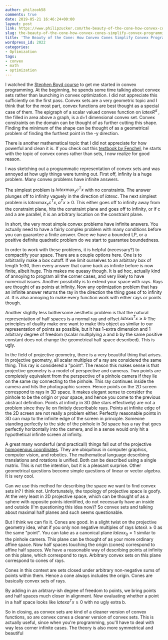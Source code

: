 ```yaml
---
author: philzook58
comments: true
date: 2019-05-21 16:46:24+00:00
layout: post
link: https://www.philipzucker.com/the-beauty-of-the-cone-how-convex-cones-simplify-convex-programming/
slug: the-beauty-of-the-cone-how-convex-cones-simplify-convex-programming
title: 'The Beauty of the Cone: How Convex Cones Simplify Convex Programming'
wordpress_id: 2022
categories:
- Optimization
tags:
- convex
- math
- optimization
---
```





I watched the [Stephen Boyd course](http://web.stanford.edu/class/ee364a/) to get me started in convex programming. At the beginning, he spends some time talking about convex sets rather than launching in convex optimization. I did not appreciate this sufficiently on the first pass. Convex sets are a very geometric topic and I think that for the most part, convex functions are best thought as a special case of them. The epigraph of a scalar valued convex function on $latex R^d$ , the filled in area above a graph, is a d+1 dimensional convex set. Convex constraints on the domain can be thought of as further cutting this shape. Finding the minimum of the shape can be thought of as a geometrical problem of finding the furthest point in the -y direction.







There is another mathematical topic that I did not appreciate for how powerful and clean it is. If you check out this [textbook by Fenchel](http://www.convexoptimization.com/TOOLS/Fenchel1951.pdf), he starts with the topic of convex cones rather than sets, I now realize for good reason.







I was sketching out a programmatic representation of convex sets and was annoyed at how ugly things were turning out. First off, infinity is a huge problem. Many convex problems have infinite answers.  








The simplest problem is $latex \max_x c^T x$ with no constraints. The answer plunges off to infinity vaguely in the direction of $latex c$. The next simplest problem is $latex \max_x c^T x , a^T x \geq 0$. This either goes off to infinity away from the constraint plane, hits the constraint plane and goes off to infinity, or if c and a are parallel, it is an arbitrary location on the constraint plane.







In short, the very most simple convex problems have infinite answers. You actually need to have a fairly complex problem with many conditions before you can guarantee a finite answer. Once we have a bounded LP, or a positive definite quadratic problem do we start to guarantee boundedness.  








In order to work with these problems, it is helpful (necessary?) to compactify your space. There are a couple options here. One is to arbitrarily make a box cutoff. If we limit ourselves to an arbitrary box of length 1e30, then every answer that came back as infinite before is now finite, albeit huge. This makes me queasy though. It is ad hoc, actually kind of annoying to program all the corner cases, and very likely to have numerical issues. Another possibility is to extend your space with rays. Rays are thought of as points at infinity. Now any optimization problem that has an infinite answer returns the ray in the direction the thing goes of to infinity at. It is also annoying to make every function work with either rays or points though. 







Another slightly less bothersome aesthetic problem is that the natural representation of half spaces is a normal ray and offset $latex a^T x \geq b$ The principles of duality make one want to make this object as similar to our representation of points as possible, but it has 1-extra dimension and 1 arbitrary degree of freedom (scalar multiplying a and b by the same positive constant does not change the geometrical half space described). This is ugly.







In the field of projective geometry, there is a very beautiful thing that arises. In projective geometry, all scalar multiples of a ray are considered the same thing. This ray is considered a "point". The reason this makes sense is that projective geometry is a model of perspective and cameras. Two points are completely equivalent from the perspective of a pinhole camera if they lie on the same ray connecting to the pinhole. This ray continues inside the camera and hits the photographic screen. Hence points on the 2D screen correspond to rays in 3D space. It makes elegant sense to consider the pinhole to be the origin or your space, and hence you come to the previous abstract definition. Points at infinity in 3D (like stars effectively) are not a problem since they lie on finitely describable rays. Points at infinite edge of the 2D screen are not really a problem either. Perfectly reasonable points in 3D can map to the infinite edge of the screen in principle. Someone standing perfectly to the side of the pinhole in 3d space has a ray that goes perfectly horizontally into the camera, and in a sense would only hit a hypothetical infinite screen at infinity.







A great many wonderful (and practical!) things fall out of the projective[ homogenous coordinates](https://en.wikipedia.org/wiki/Homogeneous_coordinates). They are ubiquitous in computer graphics, computer vision, and robotics. The mathematical language describing translations and rotations is unified. Both can be described using a single matrix. This is not the intention, but it is a pleasant surprise. Other geometrical questions become simple questions of linear or vector algebra. It is very cool.







Can we use this method for describing the space we want to find convex sets in? I think not. Unfortunately, the topology of projective space is goofy. At the very least in 2D projective space, which can be thought of as a sphere with opposite points identified,  do not necessarily have an inside and outside (I'm questioning this idea now)? So convex sets and talking about maximal half planes and such seems questionable.







But I think we can fix it. Cones are good. In a slight twist on the projective geometry idea, what if you only non negative multiples of rays $latex \lambda \geq 0$ as the same "point". You can take as a canonical plane $latex x_0 =1$ similar to the pinhole camera. This plane can be thought of as your more ordinary affine space. Now half spaces touching the origin (cones) correspond to affine half spaces. We have a reasonable way of describing points at infinity on this plane, which correspond to rays. Arbitrary convex sets on this plane correspond to cones of rays.







Cones in this context are sets closed under arbitrary non-negative sums of points within them. Hence a cone always includes the origin. Cones are basically convex sets of rays. 







By adding in an arbtrary-ish degree of freedom to points, we bring points and half spaces much closer in alignment. Now evaluating whether a point in a half space looks like $latex a^T x \geq 0$ with no ugly extra b.







So in closing, as convex sets are kind of a cleaner version of convex functions, so are convex cones a cleaner version of convex sets. This is actually useful, since when you're programming, you'll have to deal with way less corner infinite cases. The theory is also more symmetrical and beautiful










